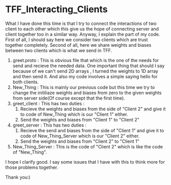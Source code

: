 # TFF_Interacting_Clients

What I have done this time is that I try to connect the interactions of two client to each other which this give us the hope of connecting server and client together too in a similar way.
Anyway, I explain the part of my code.
First of all, I should say here we consider two clients which are trust together completely. Second of all, here we share weights and biases between two clients which is what we send in TFF.
1. greet.proto :
   This is obvious file that which is the one of the needs for send and recieve the needed data. One important thing that should I say because of we can't send 2D arrays  , I turned the weights to 1D array and then send it. And also my code involves a simple saying hello for both clients.
2. New_Thing :
   This is mainly our previous code but this time we try to change the initiliaze weights and biases from zero to the given weights from server side(Of course except that the first time).
3. greet_client :
   This has two duties :
    1. Recieve the weights and biases from the side of "Client 2" and give it to code of New_Thing which is our "Client 1" either.
    2. Send the weights and biases from "Client 1" to "Client 2"
4. greet_server :
   This has two duties :
    1. Recieve the send and biases from the side of "Client 1" and give it to code of New_Thing_Server which is our "Client 2" either.
    2. Send the weights and biases from "Client 2" to "Client 1"
5. New_Thing_Server :
   This is the code of "Client 2" which is like the code of "New_Thing".
   
I hope I clarify good. I say some issues that I have with this to think more for those problems together.

Thank you:)

